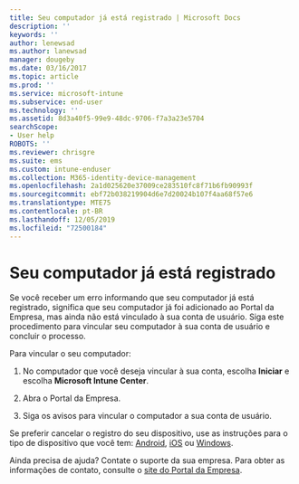 ```yaml
---
title: Seu computador já está registrado | Microsoft Docs
description: ''
keywords: ''
author: lenewsad
ms.author: lanewsad
manager: dougeby
ms.date: 03/16/2017
ms.topic: article
ms.prod: ''
ms.service: microsoft-intune
ms.subservice: end-user
ms.technology: ''
ms.assetid: 8d3a40f5-99e9-48dc-9706-f7a3a23e5704
searchScope:
- User help
ROBOTS: ''
ms.reviewer: chrisgre
ms.suite: ems
ms.custom: intune-enduser
ms.collection: M365-identity-device-management
ms.openlocfilehash: 2a1d025620e37009ce283510fc8f71b6fb90993f
ms.sourcegitcommit: ebf72b038219904d6e7d20024b107f4aa68f57e6
ms.translationtype: MTE75
ms.contentlocale: pt-BR
ms.lasthandoff: 12/05/2019
ms.locfileid: "72500184"
---
```

# <a name="your-computer-is-already-enrolled"></a>Seu computador já está registrado

Se você receber um erro informando que seu computador já está registrado, significa que seu computador já foi adicionado ao Portal da Empresa, mas ainda não está vinculado à sua conta de usuário. Siga este procedimento para vincular seu computador à sua conta de usuário e concluir o processo.  

Para vincular o seu computador:

1. No computador que você deseja vincular à sua conta, escolha **Iniciar** e escolha **Microsoft Intune Center**.

2. Abra o Portal da Empresa.

3. Siga os avisos para vincular o computador a sua conta de usuário.

Se preferir cancelar o registro do seu dispositivo, use as instruções para o tipo de dispositivo que você tem: [Android](unenroll-your-device-from-intune-android.md), [iOS](unenroll-your-device-from-intune-ios.md) ou [Windows](unenroll-your-device-from-intune-windows.md).

Ainda precisa de ajuda? Contate o suporte da sua empresa. Para obter as informações de contato, consulte o [site do Portal da Empresa](https://go.microsoft.com/fwlink/?linkid=2010980).
